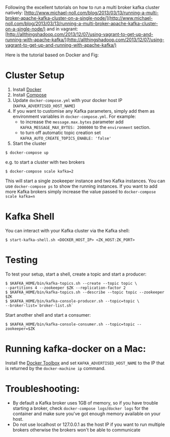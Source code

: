 Following the excellent tutorials on how to run a multi broker kafka cluster natively: [http://www.michael-noll.com/blog/2013/03/13/running-a-multi-broker-apache-kafka-cluster-on-a-single-node/](http://www.michael-noll.com/blog/2013/03/13/running-a-multi-broker-apache-kafka-cluster-on-a-single-node/) and in vagrant: [http://allthingshadoop.com/2013/12/07/using-vagrant-to-get-up-and-running-with-apache-kafka/](http://allthingshadoop.com/2013/12/07/using-vagrant-to-get-up-and-running-with-apache-kafka/)

Here is the tutorial based on Docker and Fig:

Cluster Setup
=============

1.	Install [Docker](https://www.docker.io/gettingstarted/#h_installation)
2.	Install [Compose](http://docs.docker.com/compose/install/)
3.	Update `docker-compose.yml` with your docker host IP (`KAFKA_ADVERTISED_HOST_NAME`\)
4.	If you want to customise any Kafka parameters, simply add them as environment variables in `docker-compose.yml`. For example:
	-	to increase the `message.max.bytes` parameter add `KAFKA_MESSAGE_MAX_BYTES: 2000000` to the `environment` section.
	-	to turn off automatic topic creation set `KAFKA_AUTO_CREATE_TOPICS_ENABLE: 'false'`
5.	Start the cluster

```
$ docker-compose up
```

e.g. to start a cluster with two brokers

```
$ docker-compose scale kafka=2
```

This will start a single zookeeper instance and two Kafka instances. You can use `docker-compose ps` to show the running instances. If you want to add more Kafka brokers simply increase the value passed to `docker-compose scale kafka=n`

Kafka Shell
===========

You can interact with your Kafka cluster via the Kafka shell:

```
$ start-kafka-shell.sh <DOCKER_HOST_IP> <ZK_HOST:ZK_PORT>
```

Testing
=======

To test your setup, start a shell, create a topic and start a producer:

```
$ $KAFKA_HOME/bin/kafka-topics.sh --create --topic topic \
--partitions 4 --zookeeper $ZK --replication-factor 2
$ $KAFKA_HOME/bin/kafka-topics.sh --describe --topic topic --zookeeper $ZK
$ $KAFKA_HOME/bin/kafka-console-producer.sh --topic=topic \
--broker-list=`broker-list.sh`
```

Start another shell and start a consumer:

```
$ $KAFKA_HOME/bin/kafka-console-consumer.sh --topic=topic --zookeeper=$ZK
```

Running kafka-docker on a Mac:
==============================

Install the [Docker Toolbox](https://www.docker.com/products/docker-toolbox) and set `KAFKA_ADVERTISED_HOST_NAME` to the IP that is returned by the `docker-machine ip` command.

Troubleshooting:
================

-	By default a Kafka broker uses 1GB of memory, so if you have trouble starting a broker, check `docker-compose logs`/`docker logs` for the container and make sure you've got enough memory available on your host.
-	Do not use localhost or 127.0.0.1 as the host IP if you want to run multiple brokers otherwise the brokers won't be able to communicate
